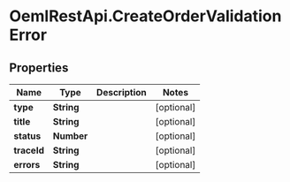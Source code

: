 # OemlRestApi.CreateOrderValidationError

## Properties

Name | Type | Description | Notes
------------ | ------------- | ------------- | -------------
**type** | **String** |  | [optional] 
**title** | **String** |  | [optional] 
**status** | **Number** |  | [optional] 
**traceId** | **String** |  | [optional] 
**errors** | **String** |  | [optional] 


